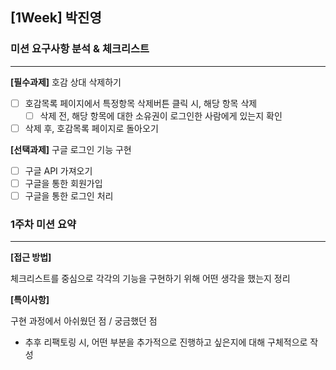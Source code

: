 ## [1Week] 박진영

### 미션 요구사항 분석 & 체크리스트

---  

**[필수과제]** 호감 상대 삭제하기
- [ ] 호감목록 페이지에서 특정항목 삭제버튼 클릭 시, 해당 항목 삭제
    - [ ] 삭제 전, 해당 항목에 대한 소유권이 로그인한 사람에게 있는지 확인
- [ ] 삭제 후, 호감목록 페이지로 돌아오기

**[선택과제]** 구글 로그인 기능 구현
- [ ] 구글 API 가져오기
- [ ] 구글을 통한 회원가입
- [ ] 구글을 통한 로그인 처리

### 1주차 미션 요약

---  

**[접근 방법]**

체크리스트를 중심으로 각각의 기능을 구현하기 위해 어떤 생각을 했는지 정리

**[특이사항]**

구현 과정에서 아쉬웠던 점 / 궁금했던 점
- 추후 리팩토링 시, 어떤 부분을 추가적으로 진행하고 싶은지에 대해 구체적으로 작성